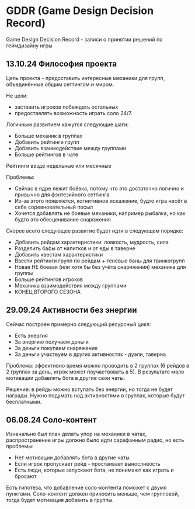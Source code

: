 # GDDR (Game Design Decision Record)

Game Design Decision Record - записи о принятии решений по геймдизайну игры

## 13.10.24 Философия проекта
Цель проекта - предоставить интересные механики для групп, объединённые общим сеттингом и миром.

Не цели:
- заставить игроков побеждать остальных
- предоставлять возможность играть соло 24/7.

Логичным развитием кажутся следующие шаги:
- Больше механик в группах
- Добавить рейтинги групп
- Добавить взаимодействие между группами
- Больше рейтингов в чате

Рейтинги везде недельные или месячные

Проблемы:
- Сейчас в ядре лежит боёвка, потому что это достаточно логично и привычно для фэнтезийного сеттинга
- Из-за этого появляется, когнитивное искажение, будто игра несёт в себе соревновательный посыл
- Хочется добавлять не боевые механики, например рыбалка, но как будто это обесценивание снаряжения

Скорее всего следующее развитие будет идти в следующем порядке:
- Добавить рейдам характеристики: ловкость, мудрость, сила
- Разделить бафы от напитков и от еды в таверне
- Добавить квестам характеристики
- Ввести рейтинги групп по рейдам + теневые баны для твинкогрупп
- Новая НЕ боевая (или хотя бы без учёта снаряжения) механика для группы
- Больше рейтингов игроков
- Механика взаимодействия между группами
- КОНЕЦ ВТОРОГО СЕЗОНА

## 29.09.24 Активности без энергии
Сейчас построен примерно следующий ресурсный цикл:
- Есть энергия
- За энергию получаем деньги
- За деньги покупаем снаряжение
- За деньги участвуем в других активностях - дуэли, таверна

Проблема: эффективно время можно проводить в 2 группах (6 рейдов в 2 группах за день, игрок может поучаствовать в 5). В результате мало мотивации добавлять бота в другие свои чаты.

Решение: в рейды можно вступать без энергии, но тогда не будет награды. Нужно подумать над активностями в группах, которые будут бесплатными.

## 06.08.24 Соло-контент

Изначально был план делать упор на механики в чатах, распространение игры должно было идти сарафанным радио, но есть проблемы:
- Нет мотивации добавлять бота в другие чаты
- Если игрок пропускает рейд - простаивает выносливость
- Есть люди, которые запускают бота, не понимают как играть и бросают

Есть гипотеза, что добавление соло-контента поможет с двумя пунктами.
Соло-контент должен приносить меньше, чем групповой, тогда будет мотивация добавить в группы.
